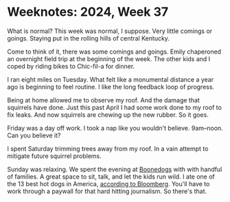 <template data-parse>2024-09-15 #weeknotes</template>

# Weeknotes: 2024, Week 37

What is normal? This week was normal, I suppose. Very little comings or goings. Staying put in the rolling hills of central Kentucky.

Come to think of it, there was some comings and goings. Emily chaperoned an overnight field trip at the beginning of the week. The other kids and I coped by riding bikes to Chic-fil-a for dinner. 

I ran eight miles on Tuesday. What felt like a monumental distance a year ago is beginning to feel routine. I like the long feedback loop of progress.

Being at home allowed me to observe my roof. And the damage that squirrels have done. Just this past April I had some work done to my roof to fix leaks. And now squirrels are chewing up the new rubber. So it goes.

Friday was a day off work. I took a nap like you wouldn't believe. 9am–noon. Can you believe it? 

I spent Saturday trimming trees away from my roof. In a vain attempt to mitigate future squirrel problems.

Sunday was relaxing. We spent the evening at [Boonedogs](https://boonedogslex.com) with with handful of families. A great space to sit, talk, and let the kids run wild. I ate one of the 13 best hot dogs in America, [according to Bloomberg](https://www.bloomberg.com/news/articles/2022-06-29/best-hot-dogs-in-america-13-wild-delicious-regional-styles). You'll have to work through a paywall for that hard hitting journalism. So there's that.